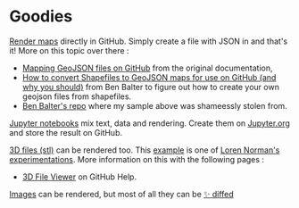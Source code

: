 # Goodies


[Render maps](./map.geojson) directly in GitHub. Simply create a file with JSON in and that's it! More on this topic over there : 
- [Mapping GeoJSON files on GitHub](https://help.github.com/articles/mapping-geojson-files-on-github/) from the original documentation,
- [How to convert Shapefiles to GeoJSON maps for use on GitHub (and why you should)](http://ben.balter.com/2013/06/26/how-to-convert-shapefiles-to-geojson-for-use-on-github/) from Ben Balter to figure out how to create your own geojson files from shapefiles. 
- [Ben Balter's repo](https://github.com/benbalter/dc-wifi-social) where my sample above was shameessly stolen from.

[Jupyter notebooks](./jupyter.ipynb) mix text, data and rendering. Create them on [Jupyter.org](https://try.jupyter.org/) and store the result on GitHub.

[3D files (stl)](./octocat_head.stl) can be rendered too. This [example](./octocat_head.stl) is one of [Loren Norman's experimentations](http://lorennorman.github.io/octocat-3d/). More information on this with the following pages : 
- [3D File Viewer](https://help.github.com/articles/3d-file-viewer/) on GitHub Help. 


[Images](./daftpunktocat.gif) can be rendered, but most of all they can be [:sparkles:  diffed](https://github.com/helaili/Goodies/commit/a6e6a3358741bc96cecaae1b011f9651df04e05d)
